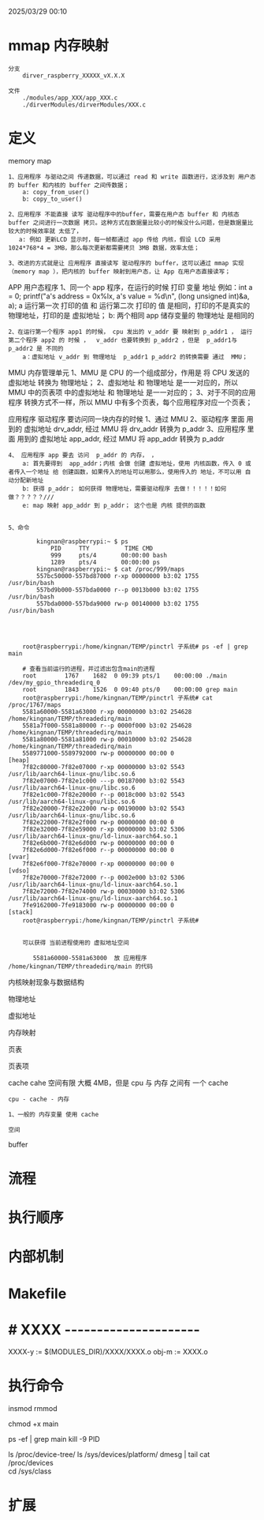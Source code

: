 2025/03/29 00:10
# mmap 内存映射
    分支
        dirver_raspberry_XXXXX_vX.X.X

    文件
        ./modules/app_XXX/app_XXX.c
        ./dirverModules/dirverModules/XXX.c

# 定义


memory map

    1、应用程序 与驱动之间 传递数据，可以通过 read 和 write 函数进行，这涉及到 用户态的 buffer 和内核的 buffer 之间传数据；
        a: copy_from_user() 
        b: copy_to_user()

    2、应用程序 不能直接 读写 驱动程序中的buffer，需要在用户态 buffer 和 内核态 buffer 之间进行一次数据 拷贝。这种方式在数据量比较小的时候没什么问题，但是数据量比较大的时候效率就 太低了， 
       a: 例如 更新LCD 显示时，每一帧都通过 app 传给 内核，假设 LCD 采用 1024*768*4 = 3MB，那么每次更新都需要拷贝 3MB 数据，效率太低；
    
    3、改进的方式就是让 应用程序 直接读写 驱动程序的 buffer，这可以通过 mmap 实现（memory map ），把内核的 buffer 映射到用户态，让 App 在用户态直接读写；


APP 用户态程序 
    1、同一个  app 程序，在运行的时候 打印 变量 地址
        例如：int a = 0;  printf("a's address = 0x%lx, a's value = %d\n", (long unsigned int)&a, a);
        a 运行第一次 打印的值 和 运行第二次 打印的 值 是相同，打印的不是真实的 物理地址，打印的是 虚拟地址；
        b: 两个相同  app 储存变量的 物理地址 是相同的 


    2、在运行第一个程序 app1 的时候， cpu 发出的 v_addr 要 映射到 p_addr1 ， 运行 第二个程序 app2 的 时候 ，  v_addr 也要转换到 p_addr2 ，但是  p_addr1与 p_addr2 是 不同的
        a：虚拟地址 v_addr 到 物理地址  p_addr1 p_addr2 的转换需要 通过  MMU；


MMU 内存管理单元
    1、MMU 是 CPU 的一个组成部分，作用是 将  CPU 发送的 虚拟地址 转换为 物理地址；
    2、虚拟地址 和 物理地址 是一一对应的，所以 MMU 中的页表项 中的虚拟地址 和 物理地址 是一一对应的；
    3、对于不同的应用程序 转换方式不一样，所以 MMU 中有多个页表，每个应用程序对应一个页表；



应用程序 驱动程序 要访问同一块内存的时候
    1、通过 MMU
    2、驱动程序 里面 用到的 虚拟地址 drv_addr, 经过  MMU 将 drv_addr 转换为 p_addr
    3、应用程序 里面 用到的 虚拟地址 app_addr, 经过 MMU 将 app_addr 转换为 p_addr

    4、 应用程序 app 要去 访问  p_addr 的 内存， ，
        a: 首先要得到  app_addr；内核 会做 创建 虚拟地址，使用 内核函数，传入 0 或者传入一个地址 给 创建函数，如果传入的地址可以用那么，使用传入的 地址，不可以用 自动分配新地址
        b: 获得 p_addr； 如何获得 物理地址，需要驱动程序 去做！！！！！如何做？？？？？///
        e: map 映射 app_addr 到 p_addr； 这个也是 内核 提供的函数


    5、命令

            kingnan@raspberrypi:~ $ ps
                PID     TTY          TIME CMD
                999     pts/4       00:00:00 bash
                1289    pts/4       00:00:00 ps
            kingnan@raspberrypi:~ $ cat /proc/999/maps 
            557bc50000-557bd87000 r-xp 00000000 b3:02 1755                           /usr/bin/bash
            557bd9b000-557bda0000 r--p 0013b000 b3:02 1755                           /usr/bin/bash
            557bda0000-557bda9000 rw-p 00140000 b3:02 1755                           /usr/bin/bash




        root@raspberrypi:/home/kingnan/TEMP/pinctrl 子系统# ps -ef | grep main

        # 查看当前运行的进程，并过滤出包含main的进程
        root        1767    1682  0 09:39 pts/1    00:00:00 ./main /dev/my_gpio_threadedirq_0
        root        1843    1526  0 09:40 pts/0    00:00:00 grep main
        root@raspberrypi:/home/kingnan/TEMP/pinctrl 子系统# cat /proc/1767/maps
        5581a60000-5581a63000 r-xp 00000000 b3:02 254628                         /home/kingnan/TEMP/threadedirq/main
        5581a7f000-5581a80000 r--p 0000f000 b3:02 254628                         /home/kingnan/TEMP/threadedirq/main
        5581a80000-5581a81000 rw-p 00010000 b3:02 254628                         /home/kingnan/TEMP/threadedirq/main
        5589771000-5589792000 rw-p 00000000 00:00 0                              [heap]
        7f82c80000-7f82e07000 r-xp 00000000 b3:02 5543                           /usr/lib/aarch64-linux-gnu/libc.so.6
        7f82e07000-7f82e1c000 ---p 00187000 b3:02 5543                           /usr/lib/aarch64-linux-gnu/libc.so.6
        7f82e1c000-7f82e20000 r--p 0018c000 b3:02 5543                           /usr/lib/aarch64-linux-gnu/libc.so.6
        7f82e20000-7f82e22000 rw-p 00190000 b3:02 5543                           /usr/lib/aarch64-linux-gnu/libc.so.6
        7f82e22000-7f82e2f000 rw-p 00000000 00:00 0 
        7f82e32000-7f82e59000 r-xp 00000000 b3:02 5306                           /usr/lib/aarch64-linux-gnu/ld-linux-aarch64.so.1
        7f82e6b000-7f82e6d000 rw-p 00000000 00:00 0 
        7f82e6d000-7f82e6f000 r--p 00000000 00:00 0                              [vvar]
        7f82e6f000-7f82e70000 r-xp 00000000 00:00 0                              [vdso]
        7f82e70000-7f82e72000 r--p 0002e000 b3:02 5306                           /usr/lib/aarch64-linux-gnu/ld-linux-aarch64.so.1
        7f82e72000-7f82e74000 rw-p 00030000 b3:02 5306                           /usr/lib/aarch64-linux-gnu/ld-linux-aarch64.so.1
        7fe9162000-7fe9183000 rw-p 00000000 00:00 0                              [stack]
        root@raspberrypi:/home/kingnan/TEMP/pinctrl 子系统# 


        可以获得 当前进程使用的 虚拟地址空间

           5581a60000-5581a63000  放 应用程序 /home/kingnan/TEMP/threadedirq/main 的代码



内核映射现象与数据结构




物理地址

虚拟地址


内存映射


页表


页表项




cache
    cahe 空间有限 大概 4MB，但是 
    cpu 与 内存 之间有 一个 cache

    cpu - cache - 内存

    1、一般的 内存变量 使用 cache

    空间 

buffer




# 流程








# 执行顺序


# 内部机制


# Makefile
# # XXXX ---------------------
XXXX-y := $(MODULES_DIR)/XXXX/XXXX.o
obj-m := XXXX.o


# 执行命令


insmod
rmmod

chmod +x main

ps -ef | grep main
kill -9 PID

ls /proc/device-tree/
ls /sys/devices/platform/
dmesg | tail
cat /proc/devices  
cd /sys/class 



# 扩展


